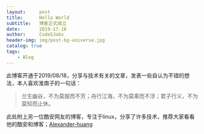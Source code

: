 ```yaml
---
layout:     post
title:      Hello World
subtitle:   博客正式成立
date:       2019-17-16
author:     CodeSJobs
header-img: img/post-bg-universe.jpg
catalog: true
tags:
    - Blog
---
```


此博客开通于2019/08/18，分享与技术有关的文章，发表一些自认为不错的想法，本人喜欢淮南子的一句话：

> 兰生幽谷，不为莫服而不芳；舟行江海，不为莫乘而不浮；君子行义，不为莫知而止休。

此处附上另一位酷安网友的博客，专注于linux，分享了许多技术，推荐大家看看他的酷安和博客；[Alexander-huang](alexander-huang.github.io)
